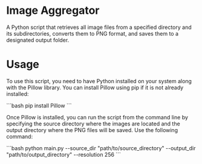 # Image Aggregator
A Python script that retrieves all image files from a specified directory and its subdirectories, converts them to PNG format, and saves them to a designated output folder.

# Usage

To use this script, you need to have Python installed on your system along with the Pillow library. You can install Pillow using pip if it is not already installed:

\`\`\`bash
pip install Pillow
\`\`\`

Once Pillow is installed, you can run the script from the command line by specifying the source directory where the images are located and the output directory where the PNG files will be saved. Use the following command:

\`\`\`bash
python main.py --source_dir "path/to/source_directory" --output_dir "path/to/output_directory" --resolution 256
\`\`\`

